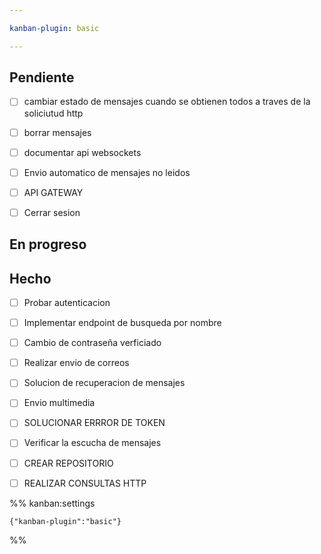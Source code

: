 ```yaml
---

kanban-plugin: basic

---
```


## Pendiente

- [ ] cambiar estado de mensajes cuando se obtienen todos a traves de la soliciutud http
- [ ] borrar mensajes
- [ ] documentar api websockets
- [ ] Envio automatico de mensajes no leidos
- [ ] API GATEWAY
- [ ] Cerrar sesion


## En progreso



## Hecho

- [ ] Probar autenticacion
- [ ] Implementar endpoint de busqueda por nombre
- [ ] Cambio de contraseña verficiado
- [ ] Realizar envio de correos
- [ ] Solucion de recuperacion de mensajes
- [ ] Envio multimedia
- [ ] SOLUCIONAR ERRROR DE TOKEN
- [ ] Verificar la escucha de mensajes
- [ ] CREAR REPOSITORIO
- [ ] REALIZAR CONSULTAS HTTP




%% kanban:settings
```
{"kanban-plugin":"basic"}
```
%%